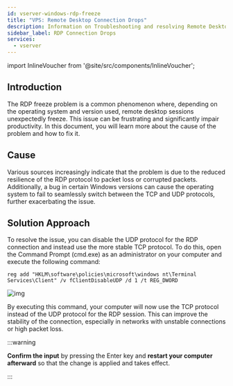 ```yaml
---
id: vserver-windows-rdp-freeze
title: "VPS: Remote Desktop Connection Drops"
description: Information on Troubleshooting and resolving Remote Desktop Connection Drops - ZAP-Hosting.com Dokumentation
sidebar_label: RDP Connection Drops
services:
  - vserver
---
```


import InlineVoucher from '@site/src/components/InlineVoucher';



## Introduction

The RDP freeze problem is a common phenomenon where, depending on the operating system and version used, remote desktop sessions unexpectedly freeze. This issue can be frustrating and significantly impair productivity. In this document, you will learn more about the cause of the problem and how to fix it.

<InlineVoucher />



## Cause

Various sources increasingly indicate that the problem is due to the reduced resilience of the RDP protocol to packet loss or corrupted packets. Additionally, a bug in certain Windows versions can cause the operating system to fail to seamlessly switch between the TCP and UDP protocols, further exacerbating the issue.



## Solution Approach

To resolve the issue, you can disable the UDP protocol for the RDP connection and instead use the more stable TCP protocol. To do this, open the Command Prompt (cmd.exe) as an administrator on your computer and execute the following command:

```
reg add "HKLM\software\policies\microsoft\windows nt\Terminal Services\Client" /v fClientDisableUDP /d 1 /t REG_DWORD
```

![img](https://screensaver01.zap-hosting.com/index.php/s/6E6AzroG88ETj2X/preview)

By executing this command, your computer will now use the TCP protocol instead of the UDP protocol for the RDP session. This can improve the stability of the connection, especially in networks with unstable connections or high packet loss.



:::warning 

**Confirm the input** by pressing the Enter key and **restart your computer afterward** so that the change is applied and takes effect.

:::